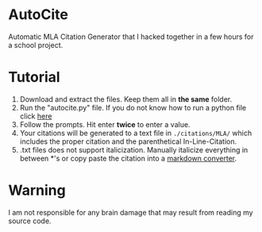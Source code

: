 # AutoCite
Automatic MLA Citation Generator that I hacked together in a few hours for a school project. 

# Tutorial
1. Download and extract the files. Keep them all in **the same** folder. 
2. Run the "autocite.py" file. If you do not know how to run a python file click [here](https://docs.python.org/3/faq/windows.html#how-do-i-run-a-python-program-under-windows)
3. Follow the prompts. Hit enter **twice** to enter a value.
4. Your citations will be generated to a text file in `./citations/MLA/` which includes the proper citation and the parenthetical In-Line-Citation.
5. .txt files does not support italicization. Manually italicize everything in between \*'s or copy paste the citation into a [markdown converter](https://dillinger.io). 

# Warning
I am not responsible for any brain damage that may result from reading my source code. 

